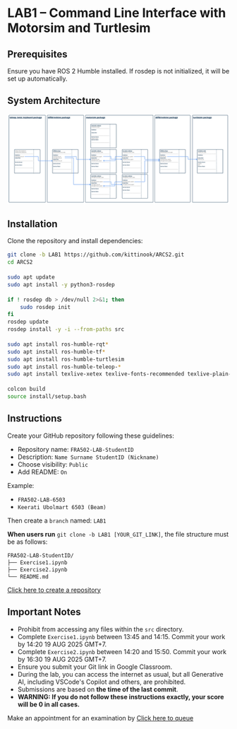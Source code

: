 # LAB1 – Command Line Interface with Motorsim and Turtlesim

## Prerequisites

Ensure you have ROS 2 Humble installed. If rosdep is not initialized, it will be set up automatically.

## System Architecture

![Alt text](/ARCS2.jpg "System Architecture")

## Installation

Clone the repository and install dependencies:

```bash
git clone -b LAB1 https://github.com/kittinook/ARCS2.git
cd ARCS2

sudo apt update
sudo apt install -y python3-rosdep 

if ! rosdep db > /dev/null 2>&1; then
    sudo rosdep init
fi
rosdep update
rosdep install -y -i --from-paths src

sudo apt install ros-humble-rqt*
sudo apt install ros-humble-tf*
sudo apt install ros-humble-turtlesim
sudo apt install ros-humble-teleop-*
sudo apt install texlive-xetex texlive-fonts-recommended texlive-plain-generic

colcon build
source install/setup.bash
```

## Instructions

Create your GitHub repository following these guidelines:
- Repository name: `FRA502-LAB-StudentID`
- Description: `Name Surname StudentID (Nickname)` 
- Choose visibility: `Public`
- Add README: `On`

Example:
- `FRA502-LAB-6503`
- `Keerati Ubolmart 6503 (Beam)`

Then create a `branch` named: `LAB1` 

**When users run** `git clone -b LAB1 [YOUR_GIT_LINK]`, the file structure must be as follows:

```
FRA502-LAB-StudentID/
├── Exercise1.ipynb
├── Exercise2.ipynb
└── README.md
```

[Click here to create a repository](https://github.com/new)

## Important Notes
- Prohibit from accessing any files within the `src` directory.
- Complete `Exercise1.ipynb` between 13:45 and 14:15. Commit your work by 14:20 19 AUG 2025 GMT+7.
- Complete `Exercise2.ipynb` between 14:20 and 15:50. Commit your work by 16:30 19 AUG 2025 GMT+7.
- Ensure you submit your Git link in Google Classroom.
- During the lab, you can access the internet as usual, but all Generative AI, including VSCode's Copilot and others, are prohibited.
- Submissions are based on **the time of the last commit**.
- **WARNING: If you do not follow these instructions exactly, your score will be 0 in all cases.**

Make an appointment for an examination by [Click here to queue](https://docs.google.com/spreadsheets/d/102x7QDbCxpxB_BmuFilWCqS9xsuPyOtY7FSXAnwPJss/edit?usp=sharing)